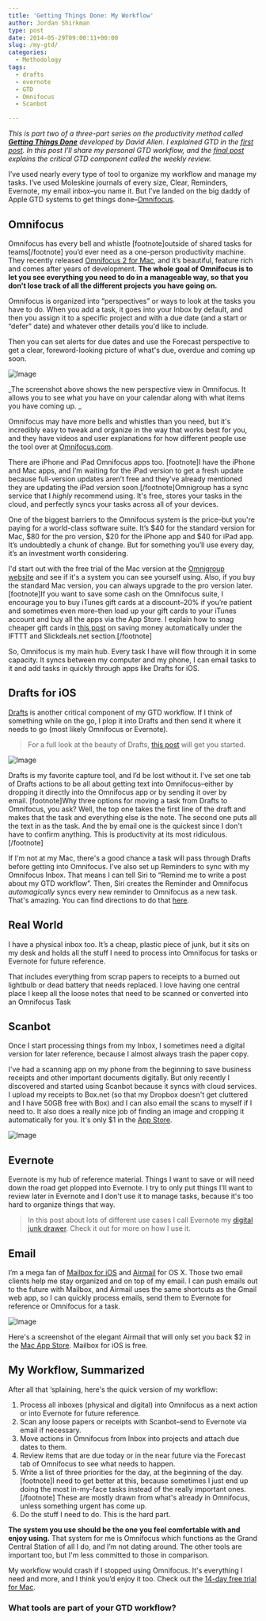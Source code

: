 ```yaml
---
title: 'Getting Things Done: My Workflow'
author: Jordan Shirkman
type: post
date: 2014-05-29T09:00:11+00:00
slug: /my-gtd/
categories:
  - Methodology
tags:
  - drafts
  - evernote
  - GTD
  - Omnifocus
  - Scanbot

---
```

_This is part two of a three-part series on the productivity method called **[Getting Things Done](http://www.amazon.com/gp/product/0142000280/ref=as_li_tl?ie=UTF8&camp=1789&creative=390957&creativeASIN=0142000280&linkCode=as2&tag=thepoiofimp-20&linkId=DIQF6BOVVKRQCHVY)** developed by David Allen. I explained GTD in the [first post](https://jshirk.com/blog/gtd). In this post I’ll share my personal GTD workflow, and the [final post](https://jshirk.com/blog/weekly-review/) explains the critical GTD component called the weekly review._

I’ve used nearly every type of tool to organize my workflow and manage my tasks. I’ve used Moleskine journals of every size, Clear, Reminders, Evernote, my email inbox–you name it. But I’ve landed on the big daddy of Apple GTD systems to get things done–[Omnifocus](https://www.omnigroup.com/omnifocus).

## Omnifocus

Omnifocus has every bell and whistle [footnote]outside of shared tasks for teams[/footnote] you’d ever need as a one-person productivity machine. They recently released [Omnifocus 2 for Mac](https://www.omnigroup.com/omnifocus#mac-access), and it’s beautiful, feature rich and comes after years of development. **The whole goal of Omnifocus is to let you see everything you need to do in a manageable way, so that you don't lose track of all the different projects you have going on.**

Omnifocus is organized into &#8220;perspectives&#8221; or ways to look at the tasks you have to do. When you add a task, it goes into your Inbox by default, and then you assign it to a specific project and with a due date (and a start or &#8220;defer&#8221; date) and whatever other details you'd like to include.

Then you can set alerts for due dates and use the Forecast perspective to get a clear, foreword-looking picture of what's due, overdue and coming up soon.

![Image](/static/images/omnifocus-forecast3.jpeg) 

_The screenshot above shows the new perspective view in Omnifocus. It allows you to see what you have on your calendar along with what items you have coming up. _

Omnifocus may have more bells and whistles than you need, but it's incredibly easy to tweak and organize in the way that works best for you, and they have videos and user explanations for how different people use the tool over at [Omnifocus.com](http://omnifocus.com).

There are iPhone and iPad Omnifocus apps too. [footnote]I have the iPhone and Mac apps, and I’m waiting for the iPad version to get a fresh update because full-version updates aren’t free and they’ve already mentioned they are updating the iPad version soon.[/footnote]Omnigroup has a sync service that I _highly_ recommend using. It's free, stores your tasks in the cloud, and perfectly syncs your tasks across all of your devices.

One of the biggest barriers to the Omnifocus system is the price–but you're paying for a world-class software suite. It’s $40 for the standard version for Mac, $80 for the pro version, $20 for the iPhone app and $40 for iPad app. It’s undoubtedly a chunk of change. But for something you’ll use every day, it’s an investment worth considering.

I'd start out with the free trial of the Mac version at the [Omnigroup website](http://omnigroup.com/omnifocus) and see if it's a system you can see yourself using. Also, if you buy the standard Mac version, you can always upgrade to the pro version later. [footnote]If you want to save some cash on the Omnifocus suite, I encourage you to buy iTunes gift cards at a discount–20% if you’re patient and sometimes even more–then load up your gift cards to your iTunes account and buy all the apps via the App Store. I explain how to snag cheaper gift cards in [this post](https://jshirk.com/blog/save-online-automatically/) on saving money automatically under the IFTTT and Slickdeals.net section.[/footnote]

So, Omnifocus is my main hub. Every task I have will flow through it in some capacity. It syncs between my computer and my phone, I can email tasks to it and add tasks in quickly through apps like Drafts for iOS.

## Drafts for iOS

[Drafts](http://agiletortoise.com/drafts/) is another critical component of my GTD workflow. If I think of something while on the go, I plop it into Drafts and then send it where it needs to go (most likely Omnifocus or Evernote).

> For a full look at the beauty of Drafts, [this post](https://jshirk.com/blog/drafts-ios) will get you started.

![Image](/static/images/photo.jpeg) 

Drafts is my favorite capture tool, and I’d be lost without it. I've set one tab of Drafts actions to be all about getting text into Omnifocus–either by dropping it directly into the Omnifocus app or by sending it over by email. [footnote]Why three options for moving a task from Drafts to Omnifocus, you ask? Well, the top one takes the first line of the draft and makes that the task and everything else is the note. The second one puts all the text in as the task. And the by email one is the quickest since I don't have to confirm anything. This is productivity at its most ridiculous.[/footnote]

If I'm not at my Mac, there's a good chance a task will pass through Drafts before getting into Omnifocus. I've also set up Reminders to sync with my Omnifocus Inbox. That means I can tell Siri to &#8220;Remind me to write a post about my GTD workflow&#8221;. Then, Siri creates the Reminder and Omnifocus _automagically_ syncs every new reminder to Omnifocus as a new task. That's amazing. You can find directions to do that [here](http://support.omnigroup.com/collecting-with-siri-in-omnifocus-2-for-iphone).

## Real World

I have a physical inbox too. It’s a cheap, plastic piece of junk, but it sits on my desk and holds all the stuff I need to process into Omnifocus for tasks or Evernote for future reference.

That includes everything from scrap papers to receipts to a burned out lightbulb or dead battery that needs replaced. I love having one central place I keep all the loose notes that need to be scanned or converted into an Omnifocus Task

## Scanbot

Once I start processing things from my Inbox, I sometimes need a digital version for later reference, because I almost always trash the paper copy.

I've had a scanning app on my phone from the beginning to save business receipts and other important documents digitally. But only recently I discovered and started using Scanbot because it syncs with cloud services. I upload my receipts to Box.net (so that my Dropbox doesn't get cluttered and I have 50GB free with Box) and I can also email the scans to myself if I need to. It also does a really nice job of finding an image and cropping it automatically for you. It's only $1 in the [App Store](https://itunes.apple.com/app/id834854351).

![Image](/static/images/Screenshot-1.jpeg) 

## Evernote

Evernote is my hub of reference material. Things I want to save or will need down the road get plopped into Evernote. I try to only put things I'll want to review later in Evernote and I don't use it to manage tasks, because it's too hard to organize things that way.

> In this post about lots of different use cases I call Evernote my [digital junk drawer](https://jshirk.com/blog/evernote-uses/). Check it out for more on how I use it.

## Email

I’m a mega fan of [Mailbox for iOS](http://www.mailboxapp.com) and [Airmail](http://airmailapp.com) for OS X. Those two email clients help me stay organized and on top of my email. I can push emails out to the future with Mailbox, and Airmail uses the same shortcuts as the Gmail web app, so I can quickly process emails, send them to Evernote for reference or Omnifocus for a task.

![Image](/static/images/Airmail-screenshot.jpeg) 

Here's a screenshot of the elegant Airmail that will only set you back $2 in the [Mac App Store](https://itunes.apple.com/us/app/airmail/id573171375?mt=12). Mailbox for iOS is free.

## My Workflow, Summarized

After all that &#8216;splaining, here's the quick version of my workflow:

  1. Process all inboxes (physical and digital) into Omnifocus as a next action or into Evernote for future reference.
  2. Scan any loose papers or receipts with Scanbot–send to Evernote via email if necessary.
  3. Move actions in Omnifocus from Inbox into projects and attach due dates to them.
  4. Review items that are due today or in the near future via the Forecast tab of Omnifocus to see what needs to happen.
  5. Write a list of three priorities for the day, at the beginning of the day. [footnote]I need to get better at this, because sometimes I just end up doing the most in-my-face tasks instead of the really important ones.[/footnote] These are mostly drawn from what's already in Omnifocus, unless something urgent has come up.
  6. Do the stuff I need to do. This is the hard part.

**The system you use should be the one you feel comfortable with and enjoy using.** That system for me is Omnifocus which functions as the Grand Central Station of all I do, and I’m not dating around. The other tools are important too, but I'm less committed to those in comparison.

My workflow would crash if I stopped using Omnifocus. It's everything I need and more, and I think you’d enjoy it too. Check out the [14-day free trial for Mac](https://www.omnigroup.com/omnifocus#omnifocus-mac-info).

### What tools are part of your GTD workflow?
